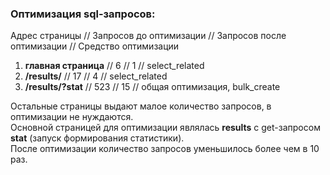 ### Оптимизация sql-запросов:<br>

Адрес страницы // Запросов до оптимизации // Запросов после оптимизации // Средство оптимизации
1. **главная страница** // 6 // 1 // select_related
2. **/results/** // 17 // 4 // select_related
3. **/results/?stat** // 523 // 15 // общая оптимизация, bulk_create

Остальные страницы выдают малое количество запросов, в оптимизации не нуждаются.<br>
Основной страницей для оптимизации являлась **results** с get-запросом **stat** (запуск формирования статистики).<br>
После оптимизации количество запросов уменьшилось более чем в 10 раз.
